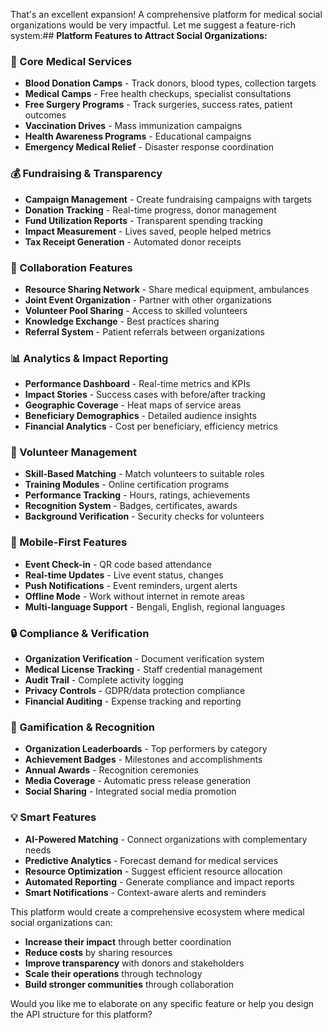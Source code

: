 That's an excellent expansion! A comprehensive platform for medical social organizations would be very impactful. Let me suggest a feature-rich system:## **Platform Features to Attract Social Organizations:**

### **🏥 Core Medical Services**
- **Blood Donation Camps** - Track donors, blood types, collection targets
- **Medical Camps** - Free health checkups, specialist consultations
- **Free Surgery Programs** - Track surgeries, success rates, patient outcomes
- **Vaccination Drives** - Mass immunization campaigns
- **Health Awareness Programs** - Educational campaigns
- **Emergency Medical Relief** - Disaster response coordination

### **💰 Fundraising & Transparency**
- **Campaign Management** - Create fundraising campaigns with targets
- **Donation Tracking** - Real-time progress, donor management
- **Fund Utilization Reports** - Transparent spending tracking
- **Impact Measurement** - Lives saved, people helped metrics
- **Tax Receipt Generation** - Automated donor receipts

### **🤝 Collaboration Features**
- **Resource Sharing Network** - Share medical equipment, ambulances
- **Joint Event Organization** - Partner with other organizations
- **Volunteer Pool Sharing** - Access to skilled volunteers
- **Knowledge Exchange** - Best practices sharing
- **Referral System** - Patient referrals between organizations

### **📊 Analytics & Impact Reporting**
- **Performance Dashboard** - Real-time metrics and KPIs
- **Impact Stories** - Success cases with before/after tracking
- **Geographic Coverage** - Heat maps of service areas
- **Beneficiary Demographics** - Detailed audience insights
- **Financial Analytics** - Cost per beneficiary, efficiency metrics

### **👥 Volunteer Management**
- **Skill-Based Matching** - Match volunteers to suitable roles
- **Training Modules** - Online certification programs
- **Performance Tracking** - Hours, ratings, achievements
- **Recognition System** - Badges, certificates, awards
- **Background Verification** - Security checks for volunteers

### **📱 Mobile-First Features**
- **Event Check-in** - QR code based attendance
- **Real-time Updates** - Live event status, changes
- **Push Notifications** - Event reminders, urgent alerts
- **Offline Mode** - Work without internet in remote areas
- **Multi-language Support** - Bengali, English, regional languages

### **🔒 Compliance & Verification**
- **Organization Verification** - Document verification system
- **Medical License Tracking** - Staff credential management
- **Audit Trail** - Complete activity logging
- **Privacy Controls** - GDPR/data protection compliance
- **Financial Auditing** - Expense tracking and reporting

### **🌟 Gamification & Recognition**
- **Organization Leaderboards** - Top performers by category
- **Achievement Badges** - Milestones and accomplishments
- **Annual Awards** - Recognition ceremonies
- **Media Coverage** - Automatic press release generation
- **Social Sharing** - Integrated social media promotion

### **💡 Smart Features**
- **AI-Powered Matching** - Connect organizations with complementary needs
- **Predictive Analytics** - Forecast demand for medical services
- **Resource Optimization** - Suggest efficient resource allocation
- **Automated Reporting** - Generate compliance and impact reports
- **Smart Notifications** - Context-aware alerts and reminders

This platform would create a comprehensive ecosystem where medical social organizations can:
- **Increase their impact** through better coordination
- **Reduce costs** by sharing resources
- **Improve transparency** with donors and stakeholders
- **Scale their operations** through technology
- **Build stronger communities** through collaboration

Would you like me to elaborate on any specific feature or help you design the API structure for this platform?